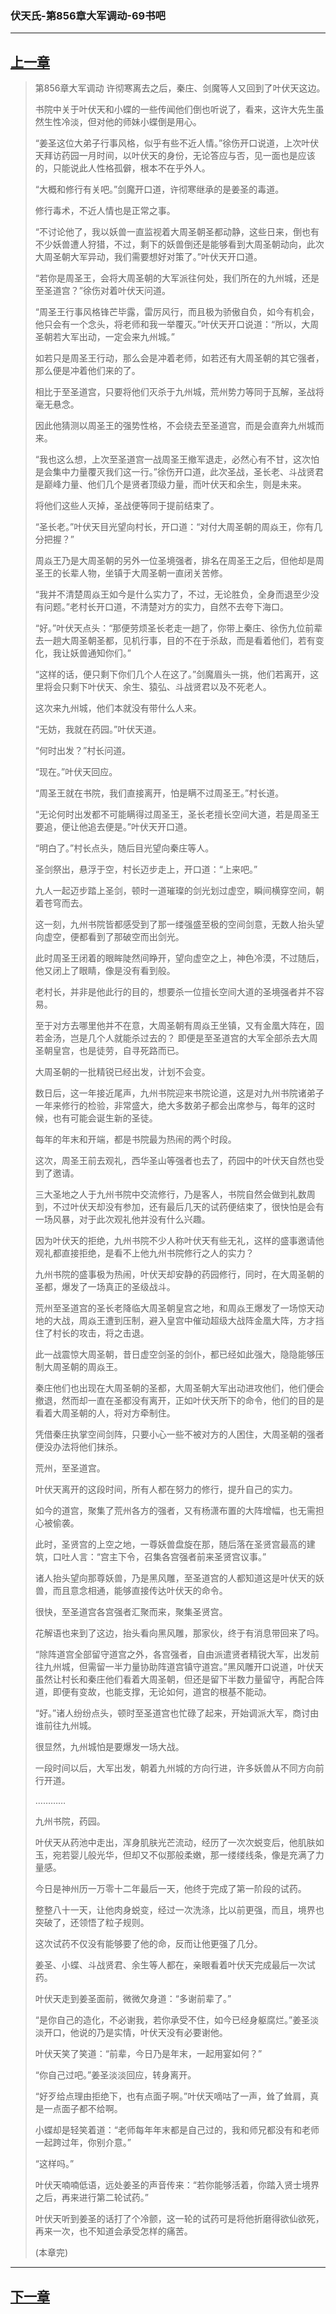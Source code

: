### 伏天氏-第856章大军调动-69书吧

--------
[上一章](./9a8699fad127c9b7c3cdfb68a34eea33.md)
--------


>
>
>
>第856章大军调动
>许彻寒离去之后，秦庄、剑魔等人又回到了叶伏天这边。
>
>书院中关于叶伏天和小蝶的一些传闻他们倒也听说了，看来，这许大先生虽然生性冷淡，但对他的师妹小蝶倒是用心。
>
>“姜圣这位大弟子行事风格，似乎有些不近人情。”徐伤开口说道，上次叶伏天拜访药园一月时间，以叶伏天的身份，无论答应与否，见一面也是应该的，只能说此人性格孤僻，根本不在乎外人。
>
>“大概和修行有关吧。”剑魔开口道，许彻寒继承的是姜圣的毒道。
>
>修行毒术，不近人情也是正常之事。
>
>“不讨论他了，我以妖兽一直监视着大周圣朝圣都动静，这些日来，倒也有不少妖兽遭人狩猎，不过，剩下的妖兽倒还是能够看到大周圣朝动向，此次大周圣朝大军异动，我们需要想好对策了。”叶伏天开口道。
>
>“若你是周圣王，会将大周圣朝的大军派往何处，我们所在的九州城，还是至圣道宫？”徐伤对着叶伏天问道。
>
>“周圣王行事风格锋芒毕露，雷厉风行，而且极为骄傲自负，如今有机会，他只会有一个念头，将老师和我一举覆灭。”叶伏天开口说道：“所以，大周圣朝若大军出动，一定会来九州城。”
>
>如若只是周圣王行动，那么会是冲着老师，如若还有大周圣朝的其它强者，那么便是冲着他们来的了。
>
>相比于至圣道宫，只要将他们灭杀于九州城，荒州势力等同于瓦解，圣战将毫无悬念。
>
>因此他猜测以周圣王的强势性格，不会绕去至圣道宫，而是会直奔九州城而来。
>
>“我也这么想，上次至圣道宫一战周圣王撤军退走，必然心有不甘，这次怕是会集中力量覆灭我们这一行。”徐伤开口道，此次圣战，圣长老、斗战贤君是巅峰力量、他们几个是贤者顶级力量，而叶伏天和余生，则是未来。
>
>将他们这些人灭掉，圣战便等同于提前结束了。
>
>“圣长老。”叶伏天目光望向村长，开口道：“对付大周圣朝的周焱王，你有几分把握？”
>
>周焱王乃是大周圣朝的另外一位圣境强者，排名在周圣王之后，但他却是周圣王的长辈人物，坐镇于大周圣朝一直闭关苦修。
>
>“我并不清楚周焱王如今是什么实力了，不过，无论胜负，全身而退至少没有问题。”老村长开口道，不清楚对方的实力，自然不去夸下海口。
>
>“好。”叶伏天点头：“那便劳烦圣长老走一趟了，你带上秦庄、徐伤九位前辈去一趟大周圣朝圣都，见机行事，目的不在于杀敌，而是看着他们，若有变化，我让妖兽通知你们。”
>
>“这样的话，便只剩下你们几个人在这了。”剑魔眉头一挑，他们若离开，这里将会只剩下叶伏天、余生、猿弘、斗战贤君以及不死老人。
>
>这次来九州城，他们本就没有带什么人来。
>
>“无妨，我就在药园。”叶伏天道。
>
>“何时出发？”村长问道。
>
>“现在。”叶伏天回应。
>
>“周圣王就在书院，我们直接离开，怕是瞒不过周圣王。”村长道。
>
>“无论何时出发都不可能瞒得过周圣王，圣长老擅长空间大道，若是周圣王要追，便让他追去便是。”叶伏天开口道。
>
>“明白了。”村长点头，随后目光望向秦庄等人。
>
>圣剑祭出，悬浮于空，村长迈步走上，开口道：“上来吧。”
>
>九人一起迈步踏上圣剑，顿时一道璀璨的剑光划过虚空，瞬间横穿空间，朝着苍穹而去。
>
>这一刻，九州书院皆都感受到了那一缕强盛至极的空间剑意，无数人抬头望向虚空，便都看到了那破空而出剑光。
>
>此时周圣王闭着的眼眸陡然间睁开，望向虚空之上，神色冷漠，不过随后，他又闭上了眼睛，像是没有看到般。
>
>老村长，并非是他此行的目的，想要杀一位擅长空间大道的圣境强者并不容易。
>
>至于对方去哪里他并不在意，大周圣朝有周焱王坐镇，又有金凰大阵在，固若金汤，岂是几个人就能杀过去的？
>即便是至圣道宫的大军全部杀去大周圣朝皇宫，也是徒劳，自寻死路而已。
>
>大周圣朝的一批精锐已经出发，计划不会变。
>
>数日后，这一年接近尾声，九州书院迎来书院论道，这是对九州书院诸弟子一年来修行的检验，非常盛大，绝大多数弟子都会出席参与，每年的这时候，也有可能会诞生新的圣徒。
>
>每年的年末和开端，都是书院最为热闹的两个时段。
>
>这次，周圣王前去观礼，西华圣山等强者也去了，药园中的叶伏天自然也受到了邀请。
>
>三大圣地之人于九州书院中交流修行，乃是客人，书院自然会做到礼数周到，不过叶伏天却没有参加，还有最后几天的试药便结束了，很快怕是会有一场风暴，对于此次观礼他并没有什么兴趣。
>
>因为叶伏天的拒绝，九州书院不少人称叶伏天有些无礼，这样的盛事邀请他观礼都直接拒绝，是看不上他九州书院修行之人的实力？
>
>九州书院的盛事极为热闹，叶伏天却安静的药园修行，同时，在大周圣朝的圣都，爆发了一场真正的圣级战斗。
>
>荒州至圣道宫的圣长老降临大周圣朝皇宫之地，和周焱王爆发了一场惊天动地的大战，周焱王遭到压制，避入皇宫中催动超级大战阵金凰大阵，方才挡住了村长的攻击，将之击退。
>
>此一战震惊大周圣朝，昔日虚空剑圣的剑仆，都已经如此强大，隐隐能够压制大周圣朝的周焱王。
>
>秦庄他们也出现在大周圣朝的圣都，大周圣朝大军出动进攻他们，他们便会撤退，然而却一直在圣都没有离开，正如叶伏天所下的命令，他们的目的是看着大周圣朝的人，将对方牵制住。
>
>凭借秦庄执掌空间剑阵，只要小心一些不被对方的人困住，大周圣朝的强者便没办法将他们抹杀。
>
>荒州，至圣道宫。
>
>叶伏天离开的这段时间，所有人都在努力的修行，提升自己的实力。
>
>如今的道宫，聚集了荒州各方的强者，又有杨潇布置的大阵增幅，也无需担心被偷袭。
>
>此时，圣贤宫的上空之地，一尊妖兽盘旋在那，随后落在圣贤宫最高的建筑，口吐人言：“宫主下令，召集各宫强者前来圣贤宫议事。”
>
>诸人抬头望向那尊妖兽，乃是黑风雕，至圣道宫的人都知道这是叶伏天的妖兽，而且意念相通，能够直接传达叶伏天的命令。
>
>很快，至圣道宫各宫强者汇聚而来，聚集圣贤宫。
>
>花解语也来到了这边，抬头看向黑风雕，那家伙，终于有消息带回来了吗。
>
>“除阵道宫全部留守道宫之外，各宫强者，自由派遣贤者精锐大军，出发前往九州城，但需留一半力量协助阵道宫镇守道宫。”黑风雕开口说道，叶伏天虽然让村长和秦庄他们看着大周圣朝，但还是留下半数力量留守，再配合阵道，即便有变故，也能支撑，无论如何，道宫的根基不能动。
>
>“好。”诸人纷纷点头，顿时至圣道宫也忙碌了起来，开始调派大军，商讨由谁前往九州城。
>
>很显然，九州城怕是要爆发一场大战。
>
>一段时间以后，大军出发，朝着九州城的方向行进，许多妖兽从不同方向前行开道。
>
>…………
>
>九州书院，药园。
>
>叶伏天从药池中走出，浑身肌肤光芒流动，经历了一次次蜕变后，他肌肤如玉，宛若婴儿般光华，但却又不似那般柔嫩，那一缕缕线条，像是充满了力量感。
>
>今日是神州历一万零十二年最后一天，他终于完成了第一阶段的试药。
>
>整整八十一天，让他肉身蜕变，经过一次洗涤，比以前更强，而且，境界也突破了，还领悟了粒子规则。
>
>这次试药不仅没有能够要了他的命，反而让他更强了几分。
>
>姜圣、小蝶、斗战贤君、余生等人都在，亲眼看着叶伏天完成最后一次试药。
>
>叶伏天走到姜圣面前，微微欠身道：“多谢前辈了。”
>
>“是你自己的造化，不必谢我，若你承受不住，如今已经身躯腐烂。”姜圣淡淡开口，他说的乃是实情，叶伏天没有必要谢他。
>
>叶伏天笑了笑道：“前辈，今日乃是年末，一起用宴如何？”
>
>“你自己过吧。”姜圣淡淡回应，转身离开。
>
>“好歹给点理由拒绝下，也有点面子啊。”叶伏天嘀咕了一声，耸了耸肩，真是一点面子都不给啊。
>
>小蝶却是轻笑着道：“老师每年年末都是自己过的，我和师兄都没有和老师一起跨过年，你别介意。”
>
>“这样吗。”
>
>叶伏天喃喃低语，远处姜圣的声音传来：“若你能够活着，你踏入贤士境界之后，再来进行第二轮试药。”
>
>叶伏天听到姜圣的话打了个冷颤，这一轮的试药可是将他折磨得欲仙欲死，再来一次，也不知道会承受怎样的痛苦。
>
>(本章完)
>
>

--------
[下一章](./d5fe04b426240f4033247fa2981394a5.md)
--------
